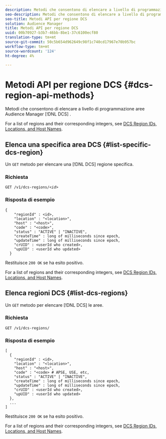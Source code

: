 ```yaml
---
description: Metodi che consentono di elencare a livello di programmazione  aree DCS Audience Manager.
seo-description: Metodi che consentono di elencare a livello di programmazione  aree DCS Audience Manager.
seo-title: Metodi API per regione DCS
solution: Audience Manager
title: Metodi API per regione DCS
uuid: 00b70927-b3b7-46bb-8be1-37c6100ecf80
translation-type: tm+mt
source-git-commit: 50c5b654d962649c98f1c740cd17967e70b957bc
workflow-type: tm+mt
source-wordcount: '124'
ht-degree: 4%

---
```



# Metodi API per regione DCS {#dcs-region-api-methods}

Metodi che consentono di elencare a livello di programmazione  aree Audience Manager [!DNL DCS] .

<!-- c_rest_api_regions.xml -->

For a list of regions and their corresponding integers, see [DCS Region IDs, Locations, and Host Names](../../api/dcs-intro/dcs-api-reference/dcs-regions.md).

## Elenca una specifica area DCS {#list-specific-dcs-region}

Un `GET` metodo per elencare una [!DNL DCS] regione specifica.

<!-- r_rest_api_regions_list_specific.xml -->

### Richiesta

`GET /v1/dcs-regions/`*`<id>`*

### Risposta di esempio

```
{ 
    "regionId" : <id>, 
    "location" : "<location>",
    "host" : "<host>",
    "code" : "<code>",
    "status" : "ACTIVE" | "INACTIVE",
    "createTime" : long of milliseconds since epoch,
    "updateTime" : long of milliseconds since epoch,
    "crUID" : <userId who created>,
    "upUID" : <userId who updated>
  }
```

Restituisce `200 OK` se ha esito positivo.

For a list of regions and their corresponding integers, see [DCS Region IDs, Locations, and Host Names](../../api/dcs-intro/dcs-api-reference/dcs-regions.md).

## Elenca regioni DCS {#list-dcs-regions}

Un `GET` metodo per elencare [!DNL DCS] le aree.

<!-- r_rest_api_regions_list.xml -->

### Richiesta

`GET /v1/dcs-regions/`

### Risposta di esempio

```
[
  { 
    "regionId" : <id>, 
    "location" : "<location>",
    "host" : "<host>",
    "code" : "<code> # APSE, USE, etc,
    "status" : "ACTIVE" | "INACTIVE",
    "createTime" : long of milliseconds since epoch,
    "updateTime" : long of milliseconds since epoch,
    "crUID" : <userId who created>,
    "upUID" : <userId who updated>
  },
  ...
]
```

Restituisce `200 OK` se ha esito positivo.

For a list of regions and their corresponding integers, see [DCS Region IDs, Locations, and Host Names](../../api/dcs-intro/dcs-api-reference/dcs-regions.md).

